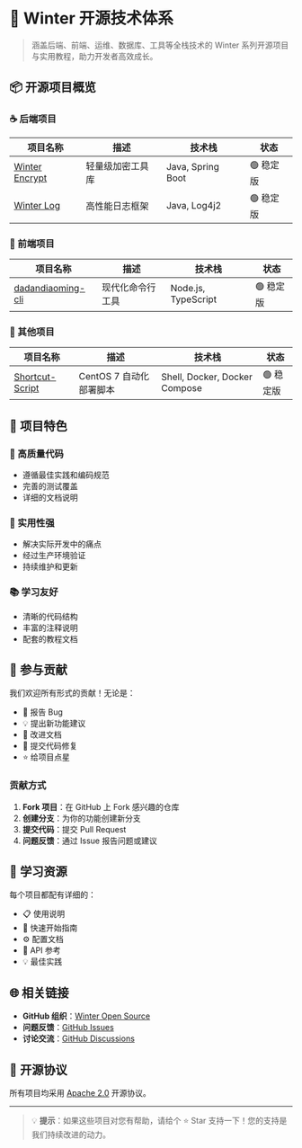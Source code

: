 # 🚀 Winter 开源技术体系

> 涵盖后端、前端、运维、数据库、工具等全栈技术的 Winter 系列开源项目与实用教程，助力开发者高效成长。

## 📦 开源项目概览

### ☕ 后端项目

| 项目名称 | 描述 | 技术栈 | 状态 |
|---------|------|--------|------|
| [Winter Encrypt](/开源项目/Java/winter-encrypt) | 轻量级加密工具库 | Java, Spring Boot | 🟢 稳定版 |
| [Winter Log](/开源项目/Java/winter-log) | 高性能日志框架 | Java, Log4j2 | 🟢 稳定版 |

### 🎨 前端项目

| 项目名称 | 描述 | 技术栈 | 状态 |
|---------|------|--------|------|
| [dadandiaoming-cli](/开源项目/前端/dadandiaoming-cli) | 现代化命令行工具 | Node.js, TypeScript | 🟢 稳定版 |

### 🔧 其他项目

| 项目名称 | 描述 | 技术栈 | 状态 |
|---------|------|--------|------|
| [Shortcut-Script](/开源项目/其他/centos/centos) | CentOS 7 自动化部署脚本 | Shell, Docker, Docker Compose | 🟢 稳定版 |

## 🌟 项目特色

### 🚀 高质量代码
- 遵循最佳实践和编码规范
- 完善的测试覆盖
- 详细的文档说明

### 🔧 实用性强
- 解决实际开发中的痛点
- 经过生产环境验证
- 持续维护和更新

### 📚 学习友好
- 清晰的代码结构
- 丰富的注释说明
- 配套的教程文档

## 🤝 参与贡献

我们欢迎所有形式的贡献！无论是：

- 🐛 报告 Bug
- 💡 提出新功能建议
- 📝 改进文档
- 🔧 提交代码修复
- ⭐ 给项目点星

### 贡献方式

1. **Fork 项目**：在 GitHub 上 Fork 感兴趣的仓库
2. **创建分支**：为你的功能创建新分支
3. **提交代码**：提交 Pull Request
4. **问题反馈**：通过 Issue 报告问题或建议

## 📖 学习资源

每个项目都配有详细的：
- 📋 使用说明
- 🚀 快速开始指南
- ⚙️ 配置文档
- 🔧 API 参考
- 💡 最佳实践

## 🌐 相关链接

- **GitHub 组织**：[Winter Open Source](https://github.com/hahaha-zsq)
- **问题反馈**：[GitHub Issues](https://github.com/hahaha-zsq)
- **讨论交流**：[GitHub Discussions](https://github.com/hahaha-zsq)

## 📄 开源协议

所有项目均采用 [Apache 2.0](https://www.apache.org/licenses/LICENSE-2.0) 开源协议。

---

> 💡 **提示**：如果这些项目对您有帮助，请给个 ⭐ Star 支持一下！您的支持是我们持续改进的动力。 